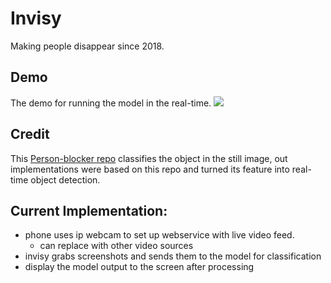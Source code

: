 # Invisy
Making people disappear since 2018.

## Demo
The demo for running the model in the real-time.
![](https://github.com/Jarde01/Invisy/blob/master/person_blocker.gif)

## Credit
This [Person-blocker repo](https://github.com/minimaxir/person-blocker) classifies the object in the still image, out implementations were based on this repo and turned its feature into real-time object detection.

## Current Implementation: 
- phone uses ip webcam to set up webservice with live video feed.
  - can replace with other video sources
- invisy grabs screenshots and sends them to the model for classification
- display the model output to the screen after processing

